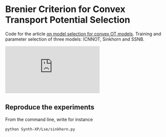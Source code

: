 # Brenier Criterion for Convex Transport Potential Selection

Code for the article [on model selection for convex OT models](https://openreview.net/forum?id=toleacrf7Hv). Training and parameter selection of three models: ICNNOT, Sinkhorn and SSNB.

![Using the semi-dual criterion, we can select the parameter whose associated potential (in full red) that best matches the ground truth (in blue).](https://github.com/litlboy/OT-Model-Selection/blob/main/intro_fig.pdf)

## Reproduce the experiments

From the command line, write for instance
```console
python Synth-XP/Lse/sinkhorn.py
```
